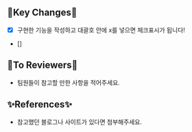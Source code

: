 ## 💫Key Changes💫 ##
- [x] 구현한 기능을 작성하고 대괄호 안에 x를 넣으면 체크표시가 됩니다!
- []

## 💬To Reviewers💬 ##
- 팀원들이 참고할 만한 사항을 적어주세요.

## ✨References✨ ##
- 참고했던 블로그나 사이트가 있다면 첨부해주세요.

